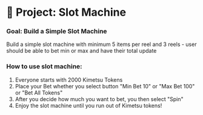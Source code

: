# 🎰 Project: Slot Machine

### Goal: Build a Simple Slot Machine

Build a simple slot machine with minimum 5 items per reel and 3 reels - user should be able to bet min or max and have their total update

### How to use slot machine:

1) Everyone starts with 2000 Kimetsu Tokens
2) Place your Bet whether you select button "Min Bet 10" or "Max Bet 100" or "Bet All Tokens"
3) After you decide how much you want to bet, you then select "Spin"
4) Enjoy the slot machine until you run out of Kimetsu tokens!
